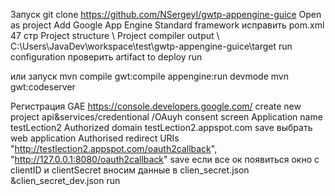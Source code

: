 Запуск
git clone https://github.com/NSergeyI/gwtp-appengine-guice
Open as project
Add Google App Engine Standard framework
исправить pom.xml 47 стр <webappDirectory>
Project structure \ Project compiler output \ C:\Users\JavaDev\workspace\test\gwtp-appengine-guice\target
run configuration проверить artifact to deploy
run 

или
запуск 
mvn compile gwt:compile appengine:run
devmode
mvn gwt:codeserver

Регистрация GAE
https://console.developers.google.com/
create new project
api&services/credentional /OAuyh consent screen 
Application name  testLection2
Authorized domain testLection2.appspot.com
save
выбрать web application 
Authorised redirect URIs 
 "http://testlection2.appspot.com/oauth2callback",
 "http://127.0.0.1:8080/oauth2callback"
save
если все ок появиться окно с clientID и clientSecret
вносим данные в clien_secret.json &clien_secret_dev.json 
run

